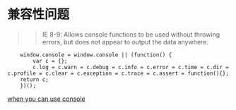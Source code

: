 兼容性问题
======
>> IE 8-9: Allows console functions to be used without throwing errors, but does not appear to output the data anywhere.
``` 扩展console
	window.console = window.console || (function() {
		var c = {}; 
		c.log = c.warn = c.debug = c.info = c.error = c.time = c.dir = c.profile = c.clear = c.exception = c.trace = c.assert = function(){};
	return c;
	})(); 
```
[when you can use console](http://caniuse.com/#search=console)

